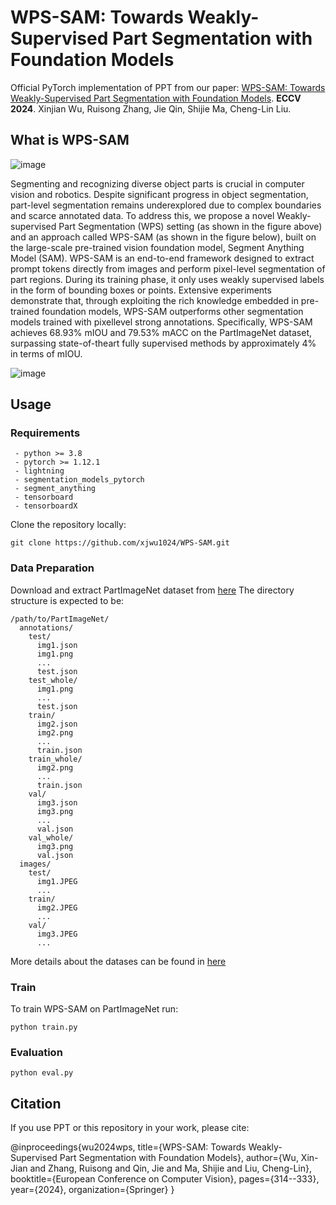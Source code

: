# WPS-SAM: Towards Weakly-Supervised Part Segmentation with Foundation Models

Official PyTorch implementation of PPT from our paper: [WPS-SAM: Towards Weakly-Supervised Part Segmentation with Foundation Models](https://arxiv.org/abs/2407.10131). **ECCV 2024**.
Xinjian Wu, Ruisong Zhang, Jie Qin, Shijie Ma, Cheng-Lin Liu.

## What is WPS-SAM

![image](https://github.com/user-attachments/assets/f50cd1fe-2fd0-4102-8b1d-e29a983772fa)

Segmenting and recognizing diverse object parts is crucial in computer vision and robotics. Despite significant progress in object segmentation, part-level segmentation remains underexplored due to complex boundaries and scarce annotated data. To address this, we propose a novel
Weakly-supervised Part Segmentation (WPS) setting (as shown in the figure above) and an approach called WPS-SAM (as shown in the figure below), built on the large-scale pre-trained vision foundation model, Segment Anything Model (SAM). WPS-SAM is an end-to-end framework designed to extract prompt tokens directly from images and perform pixel-level segmentation of part regions. During its training phase, it only uses weakly supervised labels in the form of bounding boxes or points. Extensive experiments demonstrate that, through exploiting the rich knowledge embedded in pre-trained foundation models, WPS-SAM outperforms other segmentation models trained with pixellevel strong annotations. Specifically, WPS-SAM achieves 68.93% mIOU and 79.53% mACC on the PartImageNet dataset, surpassing state-of-theart fully supervised methods by approximately 4% in terms of mIOU.

![image](https://github.com/user-attachments/assets/c89ef9b2-aa07-4558-8ff0-e31b227f744d)

## Usage

### Requirements

```
 - python >= 3.8
 - pytorch >= 1.12.1
 - lightning
 - segmentation_models_pytorch
 - segment_anything
 - tensorboard
 - tensorboardX
```

Clone the repository locally:

```
git clone https://github.com/xjwu1024/WPS-SAM.git
```

### Data Preparation

Download and extract PartImageNet dataset from [here](https://huggingface.co/datasets/turkeyju/PartImageNet/blob/main/PartImageNet_Seg.zip) The directory structure is expected to be:

```
/path/to/PartImageNet/
  annotations/
    test/
      img1.json
      img1.png
      ...
      test.json
    test_whole/
      img1.png
      ...
      test.json
    train/
      img2.json
      img2.png
      ...
      train.json
    train_whole/
      img2.png
      ...
      train.json
    val/
      img3.json
      img3.png
      ...
      val.json
    val_whole/
      img3.png
      val.json
  images/
    test/
      img1.JPEG
      ...
    train/
      img2.JPEG
      ...
    val/
      img3.JPEG
      ...
```

More details about the datases can be found in [here](https://github.com/TACJu/PartImageNet?tab=readme-ov-file)

### Train

To train WPS-SAM on PartImageNet run:

```
python train.py
```

### Evaluation

```
python eval.py
```

## Citation

If you use PPT or this repository in your work, please cite:

@inproceedings{wu2024wps,
  title={WPS-SAM: Towards Weakly-Supervised Part Segmentation with Foundation Models},
  author={Wu, Xin-Jian and Zhang, Ruisong and Qin, Jie and Ma, Shijie and Liu, Cheng-Lin},
  booktitle={European Conference on Computer Vision},
  pages={314--333},
  year={2024},
  organization={Springer}
}


